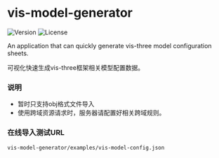 # vis-model-generator

<p>
<img src="https://img.shields.io/badge/Versioin-0.1.5-{}" alt="Version">
<img src="https://img.shields.io/badge/License-AGPL3.0-{}" alt="License">
</p>

An application that can quickly generate vis-three model configuration sheets.

可视化快速生成vis-three框架相关模型配置数据。

### 说明
* 暂时只支持obj格式文件导入
* 使用跨域资源请求时，服务器请配置好相关跨域规则。

### 在线导入测试URL
`vis-model-generator/examples/vis-model-config.json`


